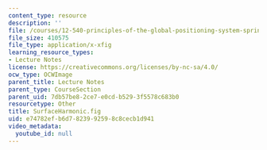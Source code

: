 ```yaml
---
content_type: resource
description: ''
file: /courses/12-540-principles-of-the-global-positioning-system-spring-2012/e74782efb6d7823992598c8cecb1d941_SurfaceHarmonic.fig
file_size: 410575
file_type: application/x-xfig
learning_resource_types:
- Lecture Notes
license: https://creativecommons.org/licenses/by-nc-sa/4.0/
ocw_type: OCWImage
parent_title: Lecture Notes
parent_type: CourseSection
parent_uid: 7db57be8-2ce7-e0cd-b529-3f5578c683b0
resourcetype: Other
title: SurfaceHarmonic.fig
uid: e74782ef-b6d7-8239-9259-8c8cecb1d941
video_metadata:
  youtube_id: null
---
```

